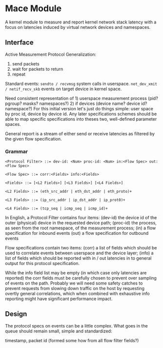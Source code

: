 # Mace Module

A kernel module to measure and report kernel network stack latency with a focus on latencies induced by virtual network devices and namespaces.

## Interface

Active Measurement Protocol Generalization:
1) send packets
2) wait for packets to return
3) repeat

Standard events:
`sendto / recvmsg` system calls in userspace.
`net_dev_xmit / netif_recv_skb` events on target device in kernel space.


Need consistent representation of 1) userspace measurement process (pid? pgroup? masks? namespaces?) 2) if devices (device name? device id? namespace?)
For this initial version let's just do things simple: user space by proc id, device by device id.  Any later specifications schemes should be able to map
specific specifications into theses two, well-defined parameter spaces.

General report is a stream of either send or receive latencies as filtered
by the given flow specification.


### Grammar

```
<Protocol Filter> ::= dev-id: <Num> proc-id: <Num> in:<Flow Spec> out:<Flow Spec>

<Flow Spec> ::= corr:<Fields> info:<Fields>

<Fields> ::= [<L2 Fields>] [<L3 Fields>] [<L4 Fields>]

<L2 Fields> ::= (eth_src_addr | eth_dst_addr | eth_proto)+

<L3 Fields> ::= (ip_src_addr | ip_dst_addr | ip_prot0)+

<L4 Fields> ::= (tcp_seq | icmp_seq | icmp_id)+

```

In English, a Protocol Filter contains four items:
  (dev-id) the device id of the outer (physical) device in the requested device path;
  (proc-id) the process, as seen from the root namespace, of the measurement process;
  (in) a flow specification for inbound events
  (out) a flow specification for outbound events

Flow specifications contain two items:
  (corr) a list of fields which should be used to correlate events between userspace and the device layer;
  (info) a list of fields which should be reported with in / out latencies in to general output for this protocol specification.

While the info field list may be empty (in which case only latencies are reported) the corr fields must be carefully chosen to prevent
over sampling of events on the path. Probably we will need some safety catches to prevent requests from slowing down traffic on the host
by requesting overtly general correlations, which when combined with exhaustive info reporting might have significant performance impact.













## Design


The protocol specs on events can be a little complex.
What goes in the queue should remain small, simple and standardized:

timestamp, packet id (formed some how from all flow filter fields?)



